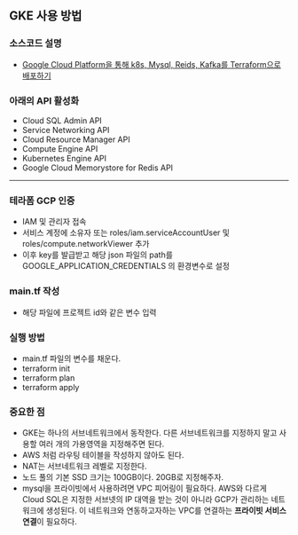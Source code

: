 ## GKE 사용 방법     
### 소스코드 설명     
* [Google Cloud Platform을 통해 k8s, Mysql, Reids, Kafka를 Terraform으로 배포하기](https://velog.io/@rlwjddl234/Google-Cloud-Platform%EC%9D%84-%ED%86%B5%ED%95%B4-k8s-Mysql-Reids-Kafka%EB%A5%BC-Terraform%EC%9C%BC%EB%A1%9C-%EB%B0%B0%ED%8F%AC%ED%95%98%EA%B8%B0)     

### 아래의 API 활성화    
* Cloud SQL Admin API        
* Service Networking API        
* Cloud Resource Manager API       
* Compute Engine API       
* Kubernetes Engine API         
* Google Cloud Memorystore for Redis API       
---
### 테라폼 GCP 인증
* IAM 및 관리자 접속  
* 서비스 계정에 소유자 또는 roles/iam.serviceAccountUser 및 roles/compute.networkViewer 추가        
* 이후 key를 발급받고 해당 json 파일의 path를 GOOGLE_APPLICATION_CREDENTIALS 의 환경변수로 설정        
  
### main.tf 작성  
* 해당 파일에 프로젝트 id와 같은 변수 입력         

### 실행 방법     
* main.tf 파일의 변수를 채운다.     
* terraform init     
* terraform plan      
* terraform apply      
 
### 중요한 점
* GKE는 하나의 서브네트워크에서 동작한다. 다른 서브네트워크를 지정하지 말고 사용할 여러 개의 가용영역을 지정해주면 된다.       
* AWS 처럼 라우팅 테이블을 작성하지 않아도 된다.         
* NAT는 서브네트워크 레벨로 지정한다.          
* 노드 풀의 기본 SSD 크기는 100GB이다. 20GB로 지정해주자.      
* mysql을 프라이빗에서 사용하려면 VPC 피어링이 필요하다. AWS와 다르게 Cloud SQL은 지정한 서브넷의 IP 대역을 받는 것이 아니라 GCP가 관리하는 네트워크에 생성된다. 
이 네트워크와 연동하고자하는 VPC를 연결하는 **프라이빗 서비스 연결**이 필요하다. 
